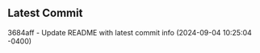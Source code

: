 
## Latest Commit
3684aff - Update README with latest commit info (2024-09-04 10:25:04 -0400) <Yunxi-Zhou>
